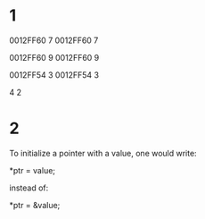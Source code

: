 # 1 

0012FF60
7
0012FF60
7


0012FF60
9
0012FF60
9

0012FF54
3
0012FF54
3

4
2

# 2

To initialize a pointer with a value, one would write:

*ptr = value;

instead of:

*ptr = &value;
